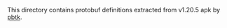 This directory contains protobuf definitions extracted from v1.20.5 apk by [pbtk](https://github.com/marin-m/pbtk).
